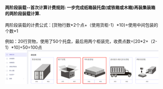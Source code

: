 #### 两阶段装载--首次计算计费规则: 一步完成纸箱装托盘\(或铁箱或木箱\)再装集装箱的两阶段装载计算.

两阶段装载的计费公式：\[货物行数\*2个点+（使用货柜-1）\*10}+使用中间包装的个数\*1

例如：20行货物，使用了50个托盘，最后用两个柜装完，收费点数=\[20\*2+（2-1）\*10\]+50=100点![](/assets/微信截图_20200318094159730.png)

